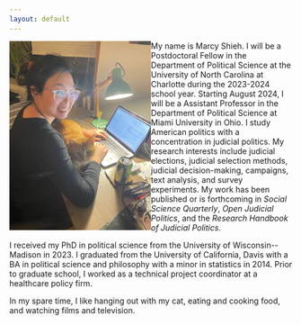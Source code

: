```yaml
---
layout: default
---
```


<img align="left" width="50%" and height="50%" src="files/IMG_3326.jpeg"> My name is Marcy Shieh. I will be a Postdoctoral Fellow in the Department of Political Science at the University of North Carolina at Charlotte during the 2023-2024 school year. Starting August 2024, I will be a Assistant Professor in the Department of Political Science at Miami University in Ohio. I study American politics with a concentration in judicial politics. My research interests include judicial elections, judicial selection methods, judicial decision-making, campaigns, text analysis, and survey experiments. My work has been published or is forthcoming in *Social Science Quarterly*, *Open Judicial Politics*, and the *Research Handbook of Judicial Politics*.

I received my PhD in political science from the University of Wisconsin--Madison in 2023. I graduated from the University of California, Davis with a BA in political science and philosophy with a minor in statistics in 2014. Prior to graduate school, I worked as a technical project coordinator at a healthcare policy firm.

In my spare time, I like hanging out with my cat, eating and cooking food, and watching films and television.
